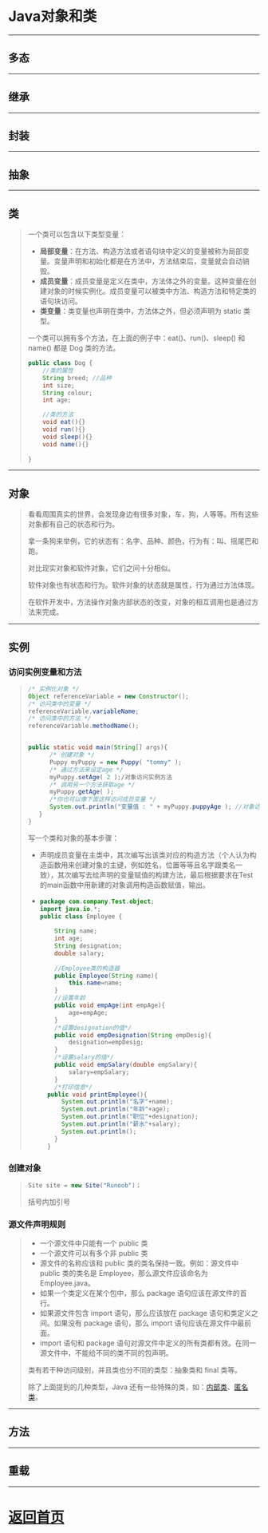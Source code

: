 # Java对象和类

---

## 多态

---

## 继承

---

## 封装

---

## 抽象

---

## 类

> 一个类可以包含以下类型变量：
>
> - **局部变量**：在方法、构造方法或者语句块中定义的变量被称为局部变量。变量声明和初始化都是在方法中，方法结束后，变量就会自动销毁。
> - **成员变量**：成员变量是定义在类中，方法体之外的变量。这种变量在创建对象的时候实例化。成员变量可以被类中方法、构造方法和特定类的语句块访问。
> - **类变量**：类变量也声明在类中，方法体之外，但必须声明为 static 类型。
>
> 一个类可以拥有多个方法，在上面的例子中：eat()、run()、sleep() 和 name() 都是 Dog 类的方法。
>
> ```java
> public class Dog {
>     //类的属性
>     String breed; //品种
>     int size;
>     String colour;
>     int age;
> 
>     //类的方法
>     void eat(){}
>     void run(){}
>     void sleep(){}
>     void name(){}
>    
> }
> ```

---

## 对象

> 看看周围真实的世界，会发现身边有很多对象，车，狗，人等等。所有这些对象都有自己的状态和行为。
>
> 拿一条狗来举例，它的状态有：名字、品种、颜色，行为有：叫、摇尾巴和跑。
>
> 对比现实对象和软件对象，它们之间十分相似。
>
> 软件对象也有状态和行为。软件对象的状态就是属性，行为通过方法体现。
>
> 在软件开发中，方法操作对象内部状态的改变，对象的相互调用也是通过方法来完成。

---

## 实例

### 访问实例变量和方法

> ```java
> /* 实例化对象 */ 
> Object referenceVariable = new Constructor();
> /* 访问类中的变量 */
> referenceVariable.variableName;
> /* 访问类中的方法 */
> referenceVariable.methodName();
> 
> 
> public static void main(String[] args){
>       /* 创建对象 */
>       Puppy myPuppy = new Puppy( "tommy" );
>       /* 通过方法来设定age */
>       myPuppy.setAge( 2 );/对象访问实例方法
>       /* 调用另一个方法获取age */
>       myPuppy.getAge( );
>       /*你也可以像下面这样访问成员变量 */
>       System.out.println("变量值 : " + myPuppy.puppyAge ); //对象访问实例变量
>    }
> }
> ```
> 写一个类和对象的基本步骤：
>
> - 声明成员变量在主类中，其次编写出该类对应的构造方法（个人认为构造函数用来创建对象的主键，例如姓名，位置等等且名字跟类名一致），其次编写去给声明的变量赋值的构建方法，最后根据要求在Test的main函数中用新建的对象调用构造函数赋值，输出。 
>
> - ```java
>   package com.company.Test.object;
>   import java.io.*;
>   public class Employee {
>     
>       String name;
>       int age;
>       String designation;
>       double salary;
>     
>       //Employee类的构造器
>       public Employee(String name){
>           this.name=name;
>       }
>       //设置年龄
>       public void empAge(int empAge){
>           age=empAge;
>       }
>       /*设置designation的值*/
>       public void empDesignation(String empDesig){
>           designation=empDesig;
>       }
>       /*设置salary的值*/
>       public void empSalary(double empSalary){
>           salary=empSalary;
>       }
>       /*打印信息*/
>     public void printEmployee(){
>         System.out.println("名字"+name);
>         System.out.println("年龄"+age);
>         System.out.println("职位"+designation);
>         System.out.println("薪水"+salary);
>         System.out.println();
>     	}
>     }
>

### 创建对象

>
>   ```java
>   Site site = new Site("Runoob")； 
>   ```
>   括号内加引号
>

### 源文件声明规则

> - 一个源文件中只能有一个 public 类
> - 一个源文件可以有多个非 public 类
> - 源文件的名称应该和 public 类的类名保持一致。例如：源文件中 public 类的类名是 Employee，那么源文件应该命名为Employee.java。
> - 如果一个类定义在某个包中，那么 package 语句应该在源文件的首行。
> - 如果源文件包含 import 语句，那么应该放在 package 语句和类定义之间。如果没有 package 语句，那么 import 语句应该在源文件中最前面。
> - import 语句和 package 语句对源文件中定义的所有类都有效。在同一源文件中，不能给不同的类不同的包声明。
>
> 类有若干种访问级别，并且类也分不同的类型：抽象类和 final 类等。
>
> 除了上面提到的几种类型，Java 还有一些特殊的类，如：[内部类](https://www.runoob.com/java/java-inner-class.html)、[匿名类](https://www.runoob.com/java/java-anonymous-class.html)。

---

## 方法

---

## 重载

---

# [返回首页](https://nanaoy.github.io/)
